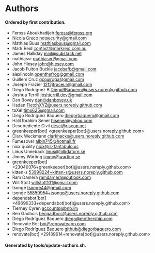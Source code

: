 # Authors

#### Ordered by first contribution.

- Feross Aboukhadijeh <feross@feross.org>
- Nicola Greco <notsecurity@gmail.com>
- Mathias Buus <mathiasbuus@gmail.com>
- Mark Reid <contact@markreid.com.au>
- James Halliday <mail@substack.net>
- mathiasvr <mathiasvr@gmail.com>
- John Hiesey <john@hiesey.com>
- Jacob Fulton Buckle <jacobafb@gmail.com>
- alexlincoln <openthefrog@gmail.com>
- Guillem Cruz <gcquiroga@gmail.com>
- Joseph Frazier <1212jtraceur@gmail.com>
- Diego Rodríguez B <DiegoRBaquero@users.noreply.github.com>
- Joshua Terrill <joshterrill.dev@gmail.com>
- Dan Bovey <dan@danbovey.uk>
- Haden <FletchXYZ@users.noreply.github.com>
- toXel <timo625@gmail.com>
- Diego Rodríguez Baquero <diegorbaquero@gmail.com>
- Halil İbrahim Şener <hisener@yahoo.com>
- Desobediente Civil <desci@riseup.net>
- greenkeeper[bot] <greenkeeper[bot]@users.noreply.github.com>
- Clark Weckmann <clarkhacks@users.noreply.github.com>
- Fumesover <albin745@hotmail.fr>
- nixx quality <nixx@is-fantabulo.us>
- Linus Unnebäck <linus@folkdatorn.se>
- Jimmy Wärting <jimmy@warting.se>
- greenkeeper[bot] <23040076+greenkeeper[bot]@users.noreply.github.com>
- kitten-s <53998224+kitten-s@users.noreply.github.com>
- Ram Damera <ramdamera@outlook.com>
- Will Stott <willstott101@gmail.com>
- tsonge <tsonge44@gmail.com>
- tsonge <55859954+tsonge@users.noreply.github.com>
- dependabot[bot] <49699333+dependabot[bot]@users.noreply.github.com>
- Tierney Cyren <accounts@bnb.im>
- Ben Gadbois <bengadbois@users.noreply.github.com>
- Diego Rodríguez Baquero <diego@mothership.com>
- Renovate Bot <bot@renovateapp.com>
- Diego Rodríguez Baquero <github@diegorbaquero.com>
- renovate[bot] <29139614+renovate[bot]@users.noreply.github.com>

#### Generated by tools/update-authors.sh.
